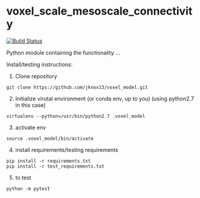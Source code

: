 # voxel_scale_mesoscale_connectivity



[![Build Status](https://travis-ci.org/jknox13/voxel_model.dev.svg?branch=master)](https://travis-ci.org/jknox13/voxel_model.dev)

Python module containing the functionality ...

Install/testing instructions:

1. Clone repository
```
git clone https://github.com/jknox13/voxel_model.git
```

2. Initialize virutal environment (or conda env, up to you) (using python2.7 in this case)
```
virtualenv --python=/usr/bin/python2.7 .voxel_model
```

3. activate env
```
source .voxel_model/bin/activate
```

4. install requirements/testing requirements
```
pip install -r requirements.txt
pip install -r test_requirements.txt
```

5. to test
```
python -m pytest
```   
